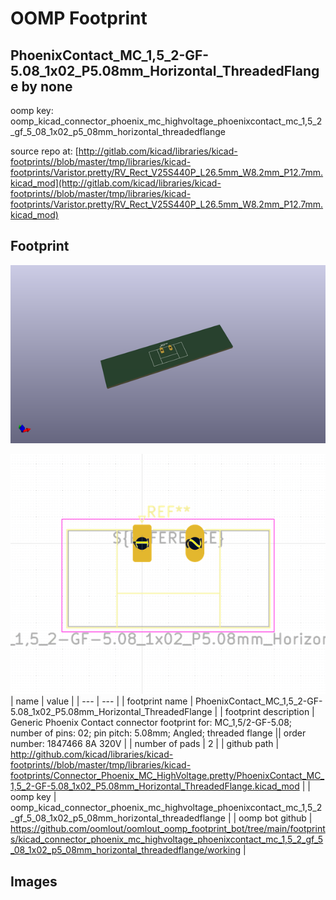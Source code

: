 # OOMP Footprint  
## PhoenixContact_MC_1,5_2-GF-5.08_1x02_P5.08mm_Horizontal_ThreadedFlange  by none  
  
oomp key: oomp_kicad_connector_phoenix_mc_highvoltage_phoenixcontact_mc_1,5_2_gf_5_08_1x02_p5_08mm_horizontal_threadedflange  
  
source repo at: [http://gitlab.com/kicad/libraries/kicad-footprints//blob/master/tmp/libraries/kicad-footprints/Varistor.pretty/RV_Rect_V25S440P_L26.5mm_W8.2mm_P12.7mm.kicad_mod](http://gitlab.com/kicad/libraries/kicad-footprints//blob/master/tmp/libraries/kicad-footprints/Varistor.pretty/RV_Rect_V25S440P_L26.5mm_W8.2mm_P12.7mm.kicad_mod)  
## Footprint  
  
[![working_kicad_pcb_3d.png](working_kicad_pcb_3d_600.png)](working_kicad_pcb_3d.png)  
  
[![working.png](working_600.png)](working.png)  
| name | value | 
| --- | --- | 
| footprint name | PhoenixContact_MC_1,5_2-GF-5.08_1x02_P5.08mm_Horizontal_ThreadedFlange | 
| footprint description | Generic Phoenix Contact connector footprint for: MC_1,5/2-GF-5.08; number of pins: 02; pin pitch: 5.08mm; Angled; threaded flange || order number: 1847466 8A 320V | 
| number of pads | 2 | 
| github path | http://github.com/kicad/libraries/kicad-footprints//blob/master/tmp/libraries/kicad-footprints/Connector_Phoenix_MC_HighVoltage.pretty/PhoenixContact_MC_1,5_2-GF-5.08_1x02_P5.08mm_Horizontal_ThreadedFlange.kicad_mod | 
| oomp key | oomp_kicad_connector_phoenix_mc_highvoltage_phoenixcontact_mc_1,5_2_gf_5_08_1x02_p5_08mm_horizontal_threadedflange | 
| oomp bot github | https://github.com/oomlout/oomlout_oomp_footprint_bot/tree/main/footprints/kicad_connector_phoenix_mc_highvoltage_phoenixcontact_mc_1,5_2_gf_5_08_1x02_p5_08mm_horizontal_threadedflange/working | 
## Images  
